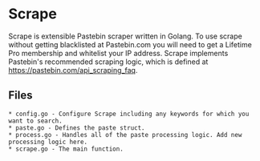 # Scrape
Scrape is extensible Pastebin scraper written in Golang. To use scrape without getting blacklisted at Pastebin.com you will need to get a Lifetime Pro membership and whitelist your IP address. Scrape implements Pastebin's recommended scraping logic, which is defined at https://pastebin.com/api_scraping_faq.

## Files

    * config.go - Configure Scrape including any keywords for which you want to search.
    * paste.go - Defines the paste struct.
    * process.go - Handles all of the paste processing logic. Add new processing logic here.
    * scrape.go - The main function.
